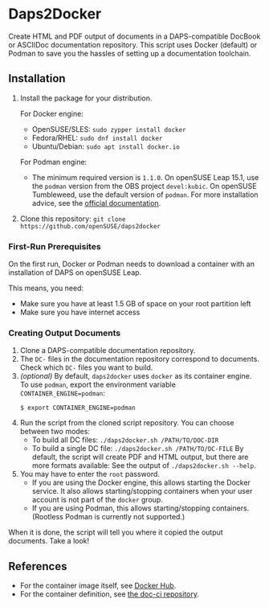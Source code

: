 # Daps2Docker

Create HTML and PDF output of documents in a DAPS-compatible DocBook or
ASCIIDoc documentation repository. This script uses Docker (default) or Podman
to save you the hassles of setting up a documentation toolchain.

## Installation

1. Install the package for your distribution.

   For Docker engine:
   *  OpenSUSE/SLES: `sudo zypper install docker`
   *  Fedora/RHEL: `sudo dnf install docker`
   *  Ubuntu/Debian: `sudo apt install docker.io`

   For Podman engine:
   *  The minimum required version is `1.1.0`.
      On openSUSE Leap 15.1, use the `podman` version from the OBS project
      `devel:kubic`. On openSUSE Tumbleweed, use the default version of `podman`.
      For more installation advice, see the [official documentation](https://github.com/containers/libpod/blob/master/install.md).


2. Clone this repository: `git clone https://github.com/openSUSE/daps2docker`


### First-Run Prerequisites

On the first run, Docker or Podman needs to download a container
with an installation of DAPS on openSUSE Leap.

This means, you need:

*  Make sure you have at least 1.5 GB of space on your root partition left
*  Make sure you have internet access


### Creating Output Documents

1. Clone a DAPS-compatible documentation repository.
2. The `DC-` files in the documentation repository correspond to documents.
   Check which `DC-` files you want to build.
3. *(optional)* By default, `daps2docker` uses `docker` as its container engine.
   To use `podman`, export the environment variable `CONTAINER_ENGINE=podman`:
   ```console
   $ export CONTAINER_ENGINE=podman
   ```
4. Run the script from the cloned script repository. You can choose between two
   modes:
   *  To build all DC files: `./daps2docker.sh /PATH/TO/DOC-DIR`
   *  To build a single DC file: `./daps2docker.sh /PATH/TO/DC-FILE`
   By default, the script will create PDF and HTML output, but there are
   more formats available: See the output of `./daps2docker.sh --help`.
5. You may have to enter the `root` password.
   *  If you are using the Docker engine, this allows starting the Docker
      service. It also allows starting/stopping containers when your user
      account is not part of the `docker` group.
   *  If you are using Podman, this allows starting/stopping containers.
      (Rootless Podman is currently not supported.)

When it is done, the script will tell you where it copied the output documents.
Take a look!

## References

* For the container image itself, see
  [Docker Hub](https://hub.docker.com/r/susedoc/ci).
* For the container definition, see
  [the doc-ci repository](https://github.com/openSUSE/doc-ci/tree/develop/build-docker-ci).
